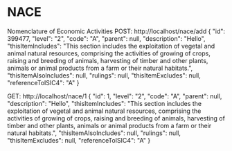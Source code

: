 # NACE
Nomenclature of Economic Activities
POST: http://localhost/nace/add
{
    "id": 399477,
    "level": "2",
    "code": "A",
    "parent": null,
    "description": "Hello",
    "thisItemIncludes": "This section includes the exploitation of vegetal and animal natural resources, comprising the activities of growing of crops, raising and breeding of animals, harvesting of timber and other plants, animals or animal products from a farm or their natural habitats.",
    "thisItemAlsoIncludes": null,
    "rulings": null,
    "thisItemExcludes": null,
    "referenceToISIC4": "A"
}

GET: http://localhost/nace/1
{
    "id": 1,
    "level": "2",
    "code": "A",
    "parent": null,
    "description": "Hello",
    "thisItemIncludes": "This section includes the exploitation of vegetal and animal natural resources, comprising the activities of growing of crops, raising and breeding of animals, harvesting of timber and other plants, animals or animal products from a farm or their natural habitats.",
    "thisItemAlsoIncludes": null,
    "rulings": null,
    "thisItemExcludes": null,
    "referenceToISIC4": "A"
}

